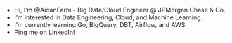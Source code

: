 - Hi, I’m @AidanFarhi - Big Data/Cloud Engineer @ JPMorgan Chase & Co.
- I’m interested in Data Engineering, Cloud, and Machine Learning.
- I’m currently learning Go, BigQuery, DBT, Airflow, and AWS.
- Ping me on LinkedIn!

<!---
AidanFarhi/AidanFarhi is a ✨ special ✨ repository because its `README.md` (this file) appears on your GitHub profile.
You can click the Preview link to take a look at your changes.
--->

